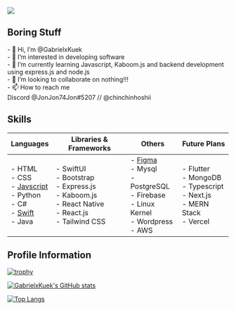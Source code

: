 ![](https://komarev.com/ghpvc/?username=GabrielxKuek&style=flat-square)

<h2>Boring Stuff</h2>
- 👋 Hi, I’m @GabrielxKuek<br>
- 👀 I’m interested in developing software<br>
- 🌱 I’m currently learning Javascript, Kaboom.js and backend development using express.js and node.js<br>
- 💞️ I’m looking to collaborate on nothing!!!<br>
- 📫 How to reach me <br> Discord @JonJon74Jon#5207 // @chinchinhoshii

<h2>Skills</h2>

| Languages | Libraries & Frameworks | Others | Future Plans |
| --------- | ---------------------- | ------ | ------------ |
|- HTML <br>- CSS<br>- <a href="https://github.com/GabrielxKuek/Kaboom-Platformer">Javscript</a><br>- Python<br>- C#<br>- <a href="https://github.com/GabrielxKuek/Nest/tree/App-Branch">Swift</a><br>- Java<br>|- SwiftUI<br>- Bootstrap<br>- Express.js<br>- Kaboom.js<br>- React Native<br>- React.js<br>- Tailwind CSS<br>|- <a href="https://www.figma.com/file/GUn59YdXXIvoGhZgvh0iEt/Mindful-Innovators---MindfulHacks?type=design&node-id=0-1&mode=design&t=gxh5edMdL14yj8kS-0">Figma</a> <br>- Mysql<br>- PostgreSQL<br>- Firebase<br>- Linux Kernel<br>- Wordpress<br>- AWS<br>|- Flutter<br>- MongoDB<br>- Typescript<br>- Next.js<br>- MERN Stack<br>- Vercel<br>|

<h2>Profile Information</h2>

[![trophy](https://github-profile-trophy.vercel.app/?username=GabrielxKuek)](https://github.com/ryo-ma/github-profile-trophy)

[![GabrielxKuek's GitHub stats](https://github-readme-stats.vercel.app/api?username=GabrielxKuek)](https://github.com/anuraghazra/github-readme-stats)

[![Top Langs](https://github-readme-stats.vercel.app/api/top-langs/?username=GabrielxKuek)](https://github.com/anuraghazra/github-readme-stats)
<br>

<!---
GabrielxKuek/GabrielxKuek is a ✨ special ✨ repository because its `README.md` (this file) appears on your GitHub profile.
You can click the Preview link to take a look at your changes.
--->
